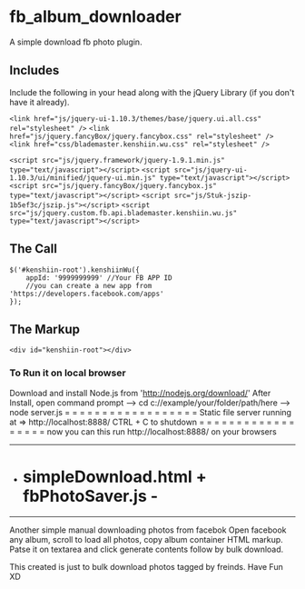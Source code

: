# fb_album_downloader
A simple download fb photo plugin.

## Includes 
Include the following in your head along with the jQuery Library (if you don't have it already).

`<link href="js/jquery-ui-1.10.3/themes/base/jquery.ui.all.css" rel="stylesheet" />`
`<link href="js/jquery.fancyBox/jquery.fancybox.css" rel="stylesheet" />`
`<link href="css/blademaster.kenshiin.wu.css" rel="stylesheet" />`

`<script src="js/jquery.framework/jquery-1.9.1.min.js" type="text/javascript"></script>`
`<script src="js/jquery-ui-1.10.3/ui/minified/jquery-ui.min.js" type="text/javascript"></script>`
`<script src="js/jquery.fancyBox/jquery.fancybox.js" type="text/javascript"></script>`
`<script src="js/Stuk-jszip-1b5ef3c/jszip.js"></script>`
`<script src="js/jquery.custom.fb.api.blademaster.kenshiin.wu.js" type="text/javascript"></script>`

## The Call
	$('#kenshiin-root').kenshiinWu({
		appId: '9999999999' //Your FB APP ID
		//you can create a new app from 'https://developers.facebook.com/apps' 	
	});

## The Markup
	<div id="kenshiin-root"></div>

### To Run it on local browser
Download and install Node.js from 'http://nodejs.org/download/'
After Install, open command prompt
--> cd c://example/your/folder/path/here
--> node server.js
= = = = = = = = = = = = = = = = = = 
Static file server running at
  => http://localhost:8888/
CTRL + C to shutdown
= = = = = = = = = = = = = = = = = = 
now you can this run http://localhost:8888/ on your browsers


- - - - - - - - - - - - - - - - - - - - - - -
-  # simpleDownload.html + fbPhotoSaver.js  -
- - - - - - - - - - - - - - - - - - - - - - -
Another simple manual downloading photos from facebok
Open facebook any album, scroll to load all photos, copy album container HTML markup.
Patse it on textarea and click generate contents follow by bulk download.


This created is just to bulk download photos tagged by freinds.
Have Fun XD
